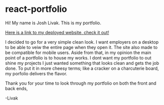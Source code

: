 # react-portfolio
Hi! My name is Josh Livak. This is my portfolio.

[Here is a link to my deployed website, check it out!](https://sand-ito.github.io/react-portfolio/)

I decided to go for a very simple clean look. I want employers on a desktop to be able to veiw the entire page when they open it. The site also made to be compatible for mobile users. Aside from that, in my opinion the main point of a portfolio is to house my works. I dont want my portfolio to out shine my projects I just wanted something that looks clean and gets the job done. To put it in more cheesy terms; like a cracker on a charcuterie board, my porfolio delivers the flavor.

Thank you for your time to look through my portfolio on both the front and back ends,

-Livak